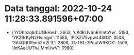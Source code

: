 # Data tanggal: 2022-10-24 11:28:33.891596+07:00

* {'iYOhazqbrbUGEHwJ': 2663, 'uKdBLIv6nBVmtoYw': 5193, 'YK2BrKyN2HvIrqyx': 11585, 'lPrXZi75vpw448G8': 3508, '3AkQRDl9m52V2LfL': 2808, 'GzTBfz2PqutWRKCX': 1506, 'JnKAaUUThJIMmUwV': 3980}
